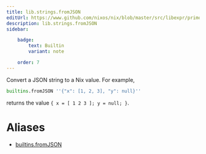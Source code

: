 ```yaml
---
title: lib.strings.fromJSON
editUrl: https://www.github.com/nixos/nix/blob/master/src/libexpr/primops.cc
description: lib.strings.fromJSON
sidebar:

    badge:
        text: Builtin
        variant: note

    order: 7
---
```


Convert a JSON string to a Nix value. For example,

```nix
builtins.fromJSON ''{"x": [1, 2, 3], "y": null}''
```

returns the value `{ x = [ 1 2 3 ]; y = null; }`.


# Aliases

- [builtins.fromJSON](/nix-doc-comments/reference/builtins/builtins-fromJSON)


